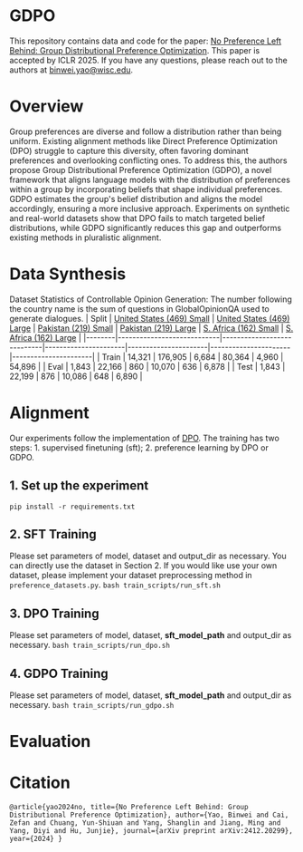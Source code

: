 # GDPO
This repository contains data and code for the paper: [No Preference Left Behind: Group Distributional Preference Optimization](http://arxiv.org/abs/2412.20299). This paper is accepted by ICLR 2025. If you have any questions, please reach out to the authors at binwei.yao@wisc.edu.
# Overview
Group preferences are diverse and follow a distribution rather than being uniform. Existing alignment methods like Direct Preference Optimization (DPO) struggle to capture this diversity, often favoring dominant preferences and overlooking conflicting ones. To address this, the authors propose Group Distributional Preference Optimization (GDPO), a novel framework that aligns language models with the distribution of preferences within a group by incorporating beliefs that shape individual preferences. GDPO estimates the group's belief distribution and aligns the model accordingly, ensuring a more inclusive approach. Experiments on synthetic and real-world datasets show that DPO fails to match targeted belief distributions, while GDPO significantly reduces this gap and outperforms existing methods in pluralistic alignment.
# Data Synthesis
Dataset Statistics of Controllable Opinion Generation: The number following the country name is the sum of questions in GlobalOpinionQA used to generate dialogues.
| Split  | [United States (469) Small](https://huggingface.co/datasets/Binwei01/mmoqa_usa) | [United States (469) Large](https://huggingface.co/datasets/Binwei01/mmoqa_usa_large) | [Pakistan (219) Small](https://huggingface.co/datasets/Binwei01/mmoqa_pk) | [Pakistan (219) Large](https://huggingface.co/datasets/Binwei01/mmoqa_pk_large) | [S. Africa (162) Small](https://huggingface.co/datasets/Binwei01/mmoqa_sa) | [S. Africa (162) Large](https://huggingface.co/datasets/Binwei01/mmoqa_sa_large) |
|--------|----------------------------|----------------------------|----------------------|----------------------|----------------------|----------------------|
| Train  | 14,321                     | 176,905                    | 6,684                | 80,364               | 4,960                | 54,896               |
| Eval   | 1,843                      | 22,166                     | 860                  | 10,070               | 636                  | 6,878                |
| Test   | 1,843                      | 22,199                     | 876                  | 10,086               | 648                  | 6,890                |

# Alignment
Our experiments follow the implementation of [DPO](https://github.com/eric-mitchell/direct-preference-optimization). The training has two steps: 1. supervised finetuning (sft); 2. preference learning by DPO or GDPO.
## 1. Set up the experiment
``pip install -r requirements.txt``
## 2. SFT Training
Please set parameters of model, dataset and output_dir as necessary. You can directly use the dataset in Section 2. If you would like use your own dataset, please implement your dataset preprocessing method in ``preference_datasets.py``. 
``bash train_scripts/run_sft.sh``
## 3. DPO Training
Please set parameters of model, dataset, **sft_model_path** and output_dir as necessary.
``bash train_scripts/run_dpo.sh``
## 4. GDPO Training
Please set parameters of model, dataset, **sft_model_path** and output_dir as necessary.
``bash train_scripts/run_gdpo.sh``
# Evaluation
# Citation
``@article{yao2024no,
  title={No Preference Left Behind: Group Distributional Preference Optimization},
  author={Yao, Binwei and Cai, Zefan and Chuang, Yun-Shiuan and Yang, Shanglin and Jiang, Ming and Yang, Diyi and Hu, Junjie},
  journal={arXiv preprint arXiv:2412.20299},
  year={2024}
}``
